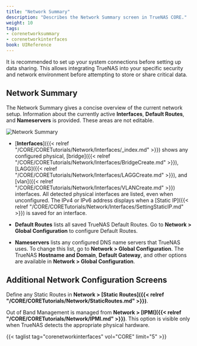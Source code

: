 ```yaml
---
title: "Network Summary"
description: "Describes the Network Summary screen in TrueNAS CORE."
weight: 10
tags:
- corenetworksummary
- corenetworkinterfaces
book: UIReference
---
```


It is recommended to set up your system connections before setting up data sharing.
This allows integrating TrueNAS into your specific security and network environment before attempting to store or share critical data.

## Network Summary

The Network Summary gives a concise overview of the current network setup.
Information about the currently active **Interfaces**, **Default Routes**, and **Nameservers** is provided.
These areas are not editable.

![**Network Summary**](/images/CORE/Network/NetworkSummary.png "Network Summary")

* [**Interfaces**]({{< relref "/CORE/CORETutorials/Network/Interfaces/_index.md" >}}) shows any configured physical, [bridge]({{< relref "/CORE/CORETutorials/Network/Interfaces/BridgeCreate.md" >}}), [LAGG]({{< relref "/CORE/CORETutorials/Network/Interfaces/LAGGCreate.md" >}}), and [vlan]({{< relref "/CORE/CORETutorials/Network/Interfaces/VLANCreate.md" >}}) interfaces.
  All detected physical interfaces are listed, even when unconfigured.
  The IPv4 or IPv6 address displays when a [Static IP]({{< relref "/CORE/CORETutorials/Network/Interfaces/SettingStaticIP.md" >}}) is saved for an interface.

* **Default Routes** lists all saved TrueNAS Default Routes.
  Go to **Network > Global Configuration** to configure Default Routes.

* **Nameservers** lists any configured DNS name servers that TrueNAS uses. To change this list, go to **Network > Global Configuration**. The TrueNAS **Hostname and Domain**, **Default Gateway**, and other options are available in **Network > Global Configuration**.

## Additional Network Configuration Screens

Define any Static Routes in **Network > [Static Routes]({{< relref "/CORE/CORETutorials/Network/StaticRoutes.md" >}})**.

Out of Band Management is managed from **Network > [IPMI]({{< relref "/CORE/CORETutorials/Network/IPMI.md" >}})**. This option is visible only when TrueNAS detects the appropriate physical hardware.

{{< taglist tag="corenetworkinterfaces" vol="CORE" limit="5" >}}
